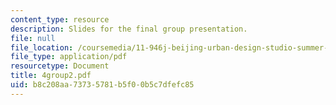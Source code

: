 ```yaml
---
content_type: resource
description: Slides for the final group presentation.
file: null
file_location: /coursemedia/11-946j-beijing-urban-design-studio-summer-2004/b8c208aa73735781b5f00b5c7dfefc85_4group2.pdf
file_type: application/pdf
resourcetype: Document
title: 4group2.pdf
uid: b8c208aa-7373-5781-b5f0-0b5c7dfefc85
---
```

